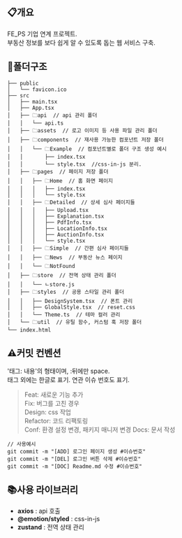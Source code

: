## 📋개요

FE_PS 기업 연계 프로젝트.  
부동산 정보를 보다 쉽게 알 수 있도록 돕는 웹 서비스 구축.

## 📁폴더구조

```
├── public
│   └── favicon.ico
├── src
│   ├── main.tsx
│   ├── App.tsx
│   ├── 🗀api  // api 관리 폴더
│   │   └── api.ts
│   ├── 🗀assets  // 로고 이미지 등 사용 파일 관리 폴더
│   ├── 🗀components  // 재사용 가능한 컴포넌트 저장 폴더
│   │   └── 🗀Example  // 컴포넌트별로 폴더 구조 생성 예시
│   │       ├── index.tsx
│   │       └── style.tsx  //css-in-js 분리.
│   ├── 🗀pages  // 페이지 저장 폴더
│   │   ├── 🗀Home  // 홈 화면 페이지
│   │   │   ├── index.tsx
│   │   │   └── style.tsx
│   │   ├── 🗀Detailed  // 상세 심사 페이지들
│   │   │   ├── Upload.tsx
│   │   │   ├── Explanation.tsx
│   │   │   ├── PdfInfo.tsx
│   │   │   ├── LocationInfo.tsx
│   │   │   ├── AuctionInfo.tsx
│   │   │   └── style.tsx
│   │   ├── 🗀Simple  // 간편 심사 페이지들
│   │   ├── 🗀News  // 부동산 뉴스 페이지
│   │   └── 🗀NotFound
│   ├── 🗀store  // 전역 상태 관리 폴더
│   │   └── ㄴstore.js
│   ├── 🗀styles  // 공용 스타일 관리 폴더
│   │   ├── DesignSystem.tsx  // 폰트 관리
│   │   ├── GlobalStyle.tsx  // reset.css
│   │   └── Theme.ts  // 테마 컬러 관리
│   └── 🗀util  // 유틸 함수, 커스텀 훅 저장 폴더
└── index.html
```

## ⚠️커밋 컨벤션

'태그: 내용'의 형태이며, :뒤에만 space.  
태그 외에는 한글로 표기.
연관 이슈 번호도 표기.

> Feat: 새로운 기능 추가  
> Fix: 버그를 고친 경우  
> Design: css 작업  
> Refactor: 코드 리팩토링  
> Conf: 환경 설정 변경, 패키지 매니저 변경
> Docs: 문서 작성

```
// 사용예시
git commit -m "[ADD] 로그인 페이지 생성 #이슈번호"
git commit -m "[DEL] 로그인 버튼 삭제 #이슈번호"
git commit -m "[DOC] Readme.md 수정 #이슈번호"
```

## 📚사용 라이브러리

- **axios** : api 호출
- **@emotion/styled** : css-in-js
- **zustand** : 전역 상태 관리
